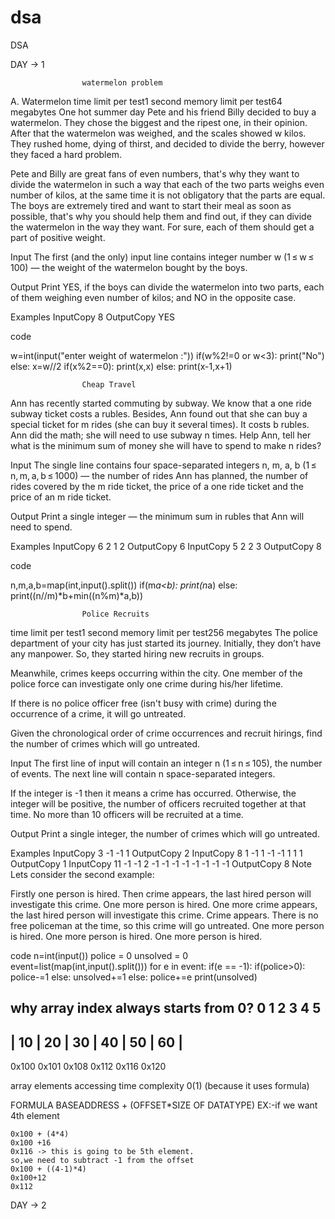 # dsa
DSA 

DAY -> 1

 
					watermelon problem 
A. Watermelon
time limit per test1 second
memory limit per test64 megabytes
One hot summer day Pete and his friend Billy decided to buy a watermelon. They chose the biggest and the ripest one, in their opinion. After that the watermelon was weighed, and the scales showed w kilos. They rushed home, dying of thirst, and decided to divide the berry, however they faced a hard problem.

Pete and Billy are great fans of even numbers, that's why they want to divide the watermelon in such a way that each of the two parts weighs even number of kilos, at the same time it is not obligatory that the parts are equal. The boys are extremely tired and want to start their meal as soon as possible, that's why you should help them and find out, if they can divide the watermelon in the way they want. For sure, each of them should get a part of positive weight.

Input
The first (and the only) input line contains integer number w (1 ≤ w ≤ 100) — the weight of the watermelon bought by the boys.

Output
Print YES, if the boys can divide the watermelon into two parts, each of them weighing even number of kilos; and NO in the opposite case.

Examples
InputCopy
8
OutputCopy
YES






code 


w=int(input("enter weight of watermelon :"))
if(w%2!=0 or w<3):
	print("No")
else:
	x=w//2
	if(x%2==0):
		print(x,x)
	else:
		print(x-1,x+1)






					Cheap Travel


Ann has recently started commuting by subway. We know that a one ride subway ticket costs a rubles. Besides, Ann found out that she can buy a special ticket for m rides (she can buy it several times). It costs b rubles. Ann did the math; she will need to use subway n times. Help Ann, tell her what is the minimum sum of money she will have to spend to make n rides?

Input
The single line contains four space-separated integers n, m, a, b (1 ≤ n, m, a, b ≤ 1000) — the number of rides Ann has planned, the number of rides covered by the m ride ticket, the price of a one ride ticket and the price of an m ride ticket.

Output
Print a single integer — the minimum sum in rubles that Ann will need to spend.

Examples
InputCopy
6 2 1 2
OutputCopy
6
InputCopy
5 2 2 3
OutputCopy
8



code

n,m,a,b=map(int,input().split())
if(m*a<b):
    print(n*a)
else:
    print((n//m)*b+min((n%m)*a,b))



					Police Recruits
time limit per test1 second
memory limit per test256 megabytes
The police department of your city has just started its journey. Initially, they don’t have any manpower. So, they started hiring new recruits in groups.

Meanwhile, crimes keeps occurring within the city. One member of the police force can investigate only one crime during his/her lifetime.

If there is no police officer free (isn't busy with crime) during the occurrence of a crime, it will go untreated.

Given the chronological order of crime occurrences and recruit hirings, find the number of crimes which will go untreated.

Input
The first line of input will contain an integer n (1 ≤ n ≤ 105), the number of events. The next line will contain n space-separated integers.

If the integer is -1 then it means a crime has occurred. Otherwise, the integer will be positive, the number of officers recruited together at that time. No more than 10 officers will be recruited at a time.

Output
Print a single integer, the number of crimes which will go untreated.

Examples
InputCopy
3
-1 -1 1
OutputCopy
2
InputCopy
8
1 -1 1 -1 -1 1 1 1
OutputCopy
1
InputCopy
11
-1 -1 2 -1 -1 -1 -1 -1 -1 -1 -1
OutputCopy
8
Note
Lets consider the second example:

Firstly one person is hired.
Then crime appears, the last hired person will investigate this crime.
One more person is hired.
One more crime appears, the last hired person will investigate this crime.
Crime appears. There is no free policeman at the time, so this crime will go untreated.
One more person is hired.
One more person is hired.
One more person is hired.

code 
n=int(input())
police = 0
unsolved = 0
event=list(map(int,input().split()))
for e in event:
    if(e == -1):
        if(police>0):
            police-=1
        else:
            unsolved+=1
    else:
        police+=e
print(unsolved)

why array index always starts from 0?
  0     1    2     3     4     5    
-------------------------------------
| 10 | 20  | 30 | 40  |  50  | 60  |
-------------------------------------
0x100 0x101 0x108 0x112 0x116 0x120

array elements accessing time complexity 0(1) (because it uses formula) 

FORMULA    BASEADDRESS + (OFFSET*SIZE OF DATATYPE)
EX:-if we want 4th element 
	
	0x100 + (4*4)
	0x100 +16
	0x116 -> this is going to be 5th element.
	so,we need to subtract -1 from the offset 
	0x100 + ((4-1)*4)
	0x100+12
	0x112


DAY -> 2



